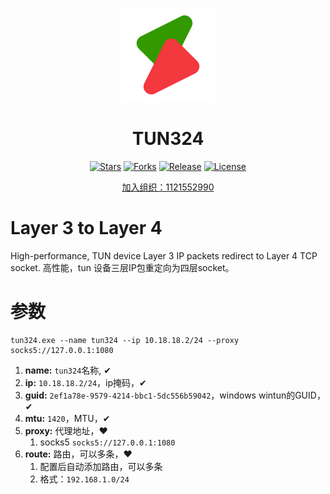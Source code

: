 <div align="center">
<p><img src="./readme/logo.png" height="150"></p> 

# TUN324

[![Stars](https://img.shields.io/github/stars/snltty/tun324?style=flat)](https://github.com/snltty/tun324)
[![Forks](https://img.shields.io/github/forks/snltty/tun324?style=flat)](https://github.com/snltty/tun324)
[![Release](https://img.shields.io/github/v/release/snltty/tun324?sort=semver)](https://github.com/snltty/tun324/releases)
[![License](https://img.shields.io/github/license/snltty/tun324)](https://mit-license.org/)

<a href="https://jq.qq.com/?_wv=1027&k=ucoIVfz4" target="_blank">加入组织：1121552990</a>

</div>

# Layer 3 to Layer 4
High-performance, TUN device  Layer 3 IP packets redirect  to  Layer 4 TCP socket. 高性能，tun 设备三层IP包重定向为四层socket。

# 参数

```
tun324.exe --name tun324 --ip 10.18.18.2/24 --proxy socks5://127.0.0.1:1080 
```

1. **name:** `tun324`名称, ✔
2. **ip:** `10.18.18.2/24`，ip掩码，✔
3. **guid:** `2ef1a78e-9579-4214-bbc1-5dc556b59042`，windows wintun的GUID，✔
4. **mtu:** `1420`，MTU，✔
5. **proxy:** 代理地址，♥
    1. socks5 `socks5://127.0.0.1:1080`
6. **route:** 路由，可以多条，♥
    1. 配置后自动添加路由，可以多条
    2. 格式：`192.168.1.0/24`
